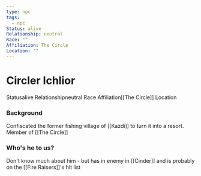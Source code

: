 ```yaml
---
type: npc
tags:
  - npc
Status: alive
Relationship: neutral
Race: ""
Affiliation: The Circle
Location: ""
---
```


# Circler Ichlior
<span class="dataview inline-field"><span class="inline-field-key">Status</span><span class="inline-field-value">alive</span></span>
<span class="dataview inline-field"><span class="inline-field-key">Relationship</span><span class="inline-field-value">neutral</span></span>
<span class="dataview inline-field"><span class="inline-field-key">Race</span><span class="inline-field-value"></span></span>
<span class="dataview inline-field"><span class="inline-field-key">Affiliation</span><span class="inline-field-value">[[The Circle]]</span></span>
<span class="dataview inline-field"><span class="inline-field-key">Location</span><span class="inline-field-value"></span></span>

### Background 
Confiscated the former fishing village of [[Kazdi]] to turn it into a resort. Member of [[The Circle]]

### Who's he to us?  
Don't know much about him - but has in enemy in [[Cinder]] and is probably on the [[Fire Raisers]]'s hit list


